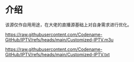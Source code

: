 # 介绍

该源仅作自用用途，在大佬的直播源基础上对自身需求进行优化。

https://raw.githubusercontent.com/Codename-GitHub/IPTV/refs/heads/main/Customized-IPTV.m3u

https://raw.githubusercontent.com/Codename-GitHub/IPTV/refs/heads/main/Customized-IPTV.txt
